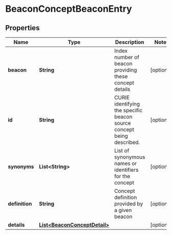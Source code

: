
# BeaconConceptBeaconEntry

## Properties
Name | Type | Description | Notes
------------ | ------------- | ------------- | -------------
**beacon** | **String** | Index number of beacon providing these concept details  |  [optional]
**id** | **String** | CURIE identifying the specific beacon source concept being described.  |  [optional]
**synonyms** | **List&lt;String&gt;** | List of synonymous names or identifiers for the concept  |  [optional]
**definition** | **String** | Concept definition provided by a given beacon  |  [optional]
**details** | [**List&lt;BeaconConceptDetail&gt;**](BeaconConceptDetail.md) |  |  [optional]



